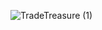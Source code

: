 ![TradeTreasure (1)](https://github.com/chauhansumitdev/java/assets/103536827/f481649c-4018-46b3-9af0-52f8d7fbf94f)

